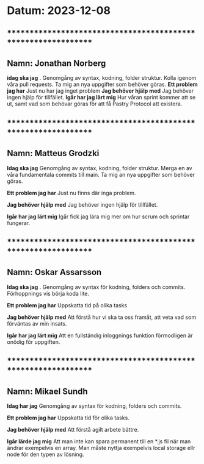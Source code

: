 # Datum: 2023-12-08

## ************************************************************* ##
## Namn: Jonathan Norberg
**idag ska jag** .
Genomgång av syntax, kodning, folder struktur. Kolla igenom våra pull requests. Ta mig an nya uppgifter som behöver göras.
**Ett problem jag har** 
Just nu har jag inget problem
**Jag behöver hjälp med** 
Jag behöver ingen hjälp för tillfället.
**Igår har jag lärt mig**
Hur våran sprint kommer att se ut, samt vad som behövar göras för att få Pastry Protocol att existera.


## ************************************************************* ##
## Namn: Matteus Grodzki
**Idag ska jag**
Genomgång av syntax, kodning, folder struktur. Merga en av våra fundamentala commits till main. Ta mig an nya uppgifter som behöver göras.

**Ett problem jag har** 
Just nu finns där inga problem.

**Jag behöver hjälp med** 
Jag behöver ingen hjälp för tillfället.

**Igår har jag lärt mig** 
Igår fick jag lära mig mer om hur scrum och sprintar fungerar.


## ************************************************************* ##
## Namn: Oskar Assarsson
**Idag ska jag** .
Genomgång av syntax för kodning, folders och commits. Förhoppnings vis börja koda lite.

**Ett problem jag har**
Uppskatta tid på olika tasks

**Jag behöver hjälp med**
Att förstå hur vi ska ta oss framåt, att veta vad som förväntas av min insats.

**Igår har jag lärt mig**
Att en fullständig inloggnings funktion förmodligen är onödig för uppgiften. 


## ************************************************************* ##
## Namn: Mikael Sundh
**Idag har jag** 
Genomgång av syntax för kodning, folders och commits.

**Ett problem jag har** 
Uppskatta tid för olika tasks.

**Jag behöver hjälp med** 
Att förstå agilt arbete bättre.

**Igår lärde jag mig** 
Att man inte kan spara permanent till en *.js fil när man ändrar exempelvis en array. Man måste nyttja exempelvis
local storage ellr node för den typen av lösning.


















